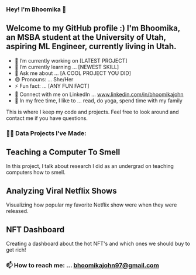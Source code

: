 <!--
**bhoomika-johnpedely/bhoomika-johnpedely** is a ✨ _special_ ✨ repository because its `README.md` (this file) appears on your GitHub profile.

Here are some ideas to get you started:

- 🔭 I’m currently working on ...
- 🌱 I’m currently learning ...
- 👯 I’m looking to collaborate on ...
- 🤔 I’m looking for help with ...
- 💬 Ask me about ...
- 📫 How to reach me: ...
- 😄 Pronouns: ...
- ⚡ Fun fact: ...
-->

### Hey! I'm Bhoomika 👋
## Welcome to my GitHub profile :) I'm Bhoomika, an MSBA student at the University of Utah, aspiring ML Engineer, currently living in Utah. 

- 🔭 I’m currently working on [LATEST PROJECT]
- 🌱 I’m currently learning ... [NEWEST SKILL]
- 💬 Ask me about ... [A COOL PROJECT YOU DID]
- 😄 Pronouns: ... She/Her
- ⚡ Fun fact: ... [ANY FUN FACT]
- 🤝 Connect with me on LinkedIn ... www.linkedin.com/in/bhoomikajohn
- 🎈 In my free time, I like to ... read, do yoga, spend time with my family
  
This is where I keep my code and projects. Feel free to look around and contact me if you have questions.

### 👨‍💻 Data Projects I've Made:
## Teaching a Computer To Smell
In this project, I talk about research I did as an undergrad on teaching computers how to smell.

## Analyzing Viral Netflix Shows
Visualizing how popular my favorite Netflix show were when they were released.

## NFT Dashboard
Creating a dashboard about the hot NFT's and which ones we should buy to get rich!

### 📫 How to reach me: ... bhoomikajohn97@gmail.com
